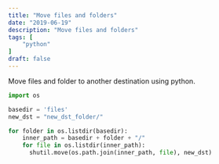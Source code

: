 ```yaml
---
title: "Move files and folders"
date: "2019-06-19"
description: "Move files and folders"
tags: [
    "python"
]
draft: false
---
```


Move files and folder to another destination using python.

```python
import os

basedir = 'files'
new_dst = "new_dst_folder/"

for folder in os.listdir(basedir):
    inner_path = basedir + folder + "/"
    for file in os.listdir(inner_path):
      shutil.move(os.path.join(inner_path, file), new_dst)
```
